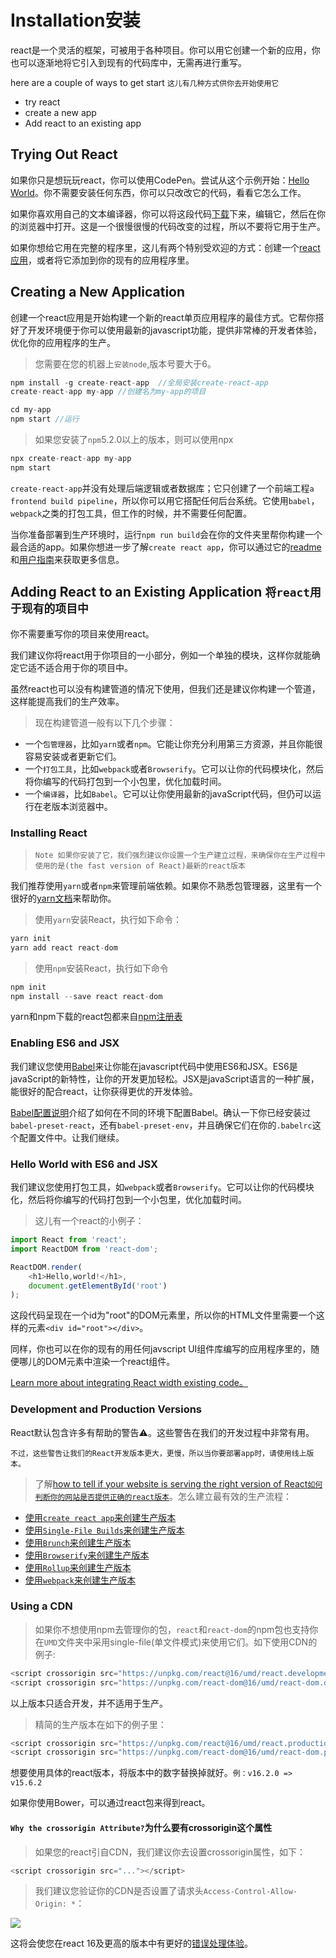 # Installation安装
react是一个灵活的框架，可被用于各种项目。你可以用它创建一个新的应用，你也可以逐渐地将它引入到现有的代码库中，无需再进行重写。

here are a couple of ways to get start `这儿有几种方式供你去开始使用它`
* try react
* create a new app
* Add react to an existing app

## Trying Out React 

如果你只是想玩玩react，你可以使用CodePen。尝试从这个示例开始：[Hello World](https://codepen.io/gaearon/pen/rrpgNB?editors=0010)。你不需要安装任何东西，你可以只改改它的代码，看看它怎么工作。

如果你喜欢用自己的文本编译器，你可以将这段代码[下载](https://raw.githubusercontent.com/reactjs/reactjs.org/master/static/html/single-file-example.html)下来，编辑它，然后在你的浏览器中打开。这是一个很慢很慢的代码改变的过程，所以不要将它用于生产。

如果你想给它用在完整的程序里，这儿有两个特别受欢迎的方式：创建一个[react应用]()，或者将它添加到你的现有的应用程序里。

## Creating a New Application

创建一个react应用是开始构建一个新的react单页应用程序的最佳方式。它帮你搭好了开发环境便于你可以使用最新的javascript功能，提供非常棒的开发者体验，优化你的应用程序的生产。

>您需要在您的机器上`安装node`,版本号要大于6。
``` javascript
npm install -g create-react-app  //全局安装create-react-app
create-react-app my-app //创建名为my-app的项目

cd my-app
npm start //运行
```
>如果您安装了`npm`5.2.0以上的版本，则可以使用npx
```javascript
npx create-react-app my-app
npm start
```
`create-react-app`并没有处理后端逻辑或者数据库；它只创建了一个前端工程`a frontend build pipeline`，所以你可以用它搭配任何后台系统。它使用`babel`，`webpack`之类的打包工具，但工作的时候，并不需要任何配置。

当你准备部署到生产环境时，运行`npm run build`会在你的文件夹里帮你构建一个最合适的app。如果你想进一步了解`create react app`，你可以通过它的[readme]() 和[用户指南]()来获取更多信息。

## Adding React to an Existing Application `将react用于现有的项目中`

你不需要重写你的项目来使用react。

我们建议你将react用于你项目的一小部分，例如一个单独的模块，这样你就能确定它适不适合用于你的项目中。

虽然react也可以没有构建管道的情况下使用，但我们还是建议你构建一个管道，这样能提高我们的生产效率。
>现在构建管道一般有以下几个步骤：

* 一个`包管理器`，比如`yarn`或者`npm`。它能让你充分利用第三方资源，并且你能很容易安装或者更新它们。 
* 一个`打包工具`，比如`webpack`或者`Browserify`。它可以让你的代码模块化，然后将你编写的代码打包到一个小包里，优化加载时间。
* 一个`编译器`，比如`Babel`。它可以让你使用最新的javaScript代码，但仍可以运行在老版本浏览器中。

### Installing React

>`Note
        如果你安装了它，我们强烈建议你设置一个生产建立过程，来确保你在生产过程中使用的是(the fast version of React)最新的react版本`

我们推荐使用`yarn`或者`npm`来管理前端依赖。如果你不熟悉包管理器，这里有一个很好的[yarn文档](https://yarnpkg.com/en/docs/getting-started)来帮助你。

>使用`yarn`安装React，执行如下命令：
```javascript
yarn init
yarn add react react-dom
```
>使用`npm`安装React，执行如下命令
```javascript
npm init
npm install --save react react-dom
```
yarn和npm下载的react包都来自[npm注册表](https://www.npmjs.com/)

### Enabling ES6 and JSX

我们建议您使用[Babel](http://babeljs.io/)来让你能在javascript代码中使用ES6和JSX。ES6是javaScript的新特性，让你的开发更加轻松。JSX是javaScript语言的一种扩展，能很好的配合react，让你获得更优的开发体验。

[Babel配置说明](https://babeljs.io/docs/setup/)介绍了如何在不同的环境下配置Babel。确认一下你已经安装过`babel-preset-react`，还有`babel-preset-env`，并且确保它们在你的`.babelrc`这个配置文件中。让我们继续。

### Hello World with ES6 and JSX

我们建议您使用打包工具，如`webpack`或者`Browserify`。它可以让你的代码模块化，然后将你编写的代码打包到一个小包里，优化加载时间。

>这儿有一个react的小例子：

```javascript
import React from 'react';
import ReactDOM from 'react-dom';

ReactDOM.render(
    <h1>Hello,world!</h1>,
    document.getElementById('root')
);
```

这段代码呈现在一个id为"root"的DOM元素里，所以你的HTML文件里需要一个这样的元素`<div id="root"></div>`。

同样，你也可以在你的现有的用任何javscript UI组件库编写的应用程序里的，随便哪儿的DOM元素中渲染一个react组件。

[Learn more about integrating React width existing code。]()

### Development and Production Versions

React默认包含许多有帮助的警告⚠️。这些警告在我们的开发过程中非常有用。

`不过，这些警告让我们的React开发版本更大，更慢，所以当你要部署app时，请使用线上版本。`

>了解[how to tell if your website is serving the right version of React`如何判断你的网站是否提供正确的react版本`]()。怎么建立最有效的生产流程：

* [使用`create react app`来创建生产版本]()
* [使用`Single-File Builds`来创建生产版本]()
* [使用`Brunch`来创建生产版本]()
* [使用`Browserify`来创建生产版本]()
* [使用`Rollup`来创建生产版本]()
* [使用`webpack`来创建生产版本]()

### Using a CDN

>如果你不想使用npm去管理你的包，`react`和`react-dom`的npm包也支持你在`UMD`文件夹中采用single-file(单文件模式)来使用它们。如下使用CDN的例子:

```javascript
<script crossorigin src="https://unpkg.com/react@16/umd/react.development.js"></script>
<script crossorigin src="https://unpkg.com/react-dom@16/umd/react-dom.development.js"></script>
```

以上版本只适合开发，并不适用于生产。

>精简的生产版本在如下的例子里：

```javascript
<script crossorigin src="https://unpkg.com/react@16/umd/react.production.min.js"></script>
<script crossorigin src="https://unpkg.com/react-dom@16/umd/react-dom.production.min.js"></script>
```

想要使用具体的react版本，将版本中的数字替换掉就好。`例：v16.2.0 => v15.6.2`

如果你使用Bower，可以通过react包来得到react。

#### `Why the crossorigin Attribute?`为什么要有crossorigin这个属性

>如果您的react引自CDN，我们建议你去设置crossorigin属性，如下：
```javascript
<script crossorigin src="..."></script>
```

>我们建议您验证你的CDN是否设置了请求头`Access-Control-Allow-Origin: *`：

![](./imgs/cdn-cors-header.png)<br>

这将会使您在react 16及更高的版本中有更好的[错误处理体验](https://reactjs.org/blog/2017/07/26/error-handling-in-react-16.html)。